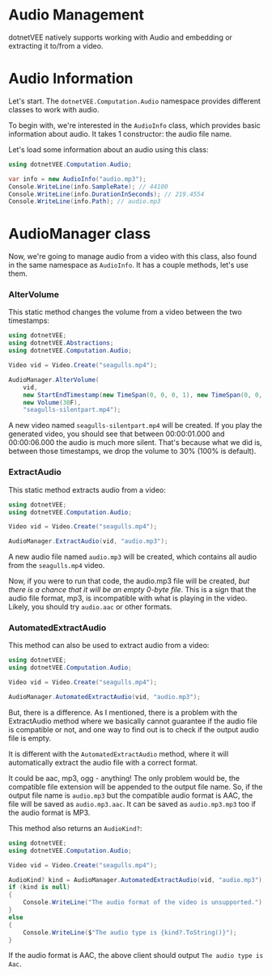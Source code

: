 # Audio Management
dotnetVEE natively supports working with Audio and embedding or extracting it to/from a video.

# Audio Information
Let's start. The `dotnetVEE.Computation.Audio` namespace provides different classes to work with audio.

To begin with, we're interested in the `AudioInfo` class, which provides basic information about audio. It takes 1 constructor: the audio file name.

Let's load some information about an audio using this class:
```cs
using dotnetVEE.Computation.Audio;

var info = new AudioInfo("audio.mp3");
Console.WriteLine(info.SampleRate); // 44100
Console.WriteLine(info.DurationInSeconds); // 219.4554
Console.WriteLine(info.Path); // audio.mp3
```

# AudioManager class
Now, we're going to manage audio from a video with this class, also found in the same namespace as `AudioInfo`. It has a couple methods, let's use them.

### AlterVolume
This static method changes the volume from a video between the two timestamps:
```cs
using dotnetVEE;
using dotnetVEE.Abstractions;
using dotnetVEE.Computation.Audio;

Video vid = Video.Create("seagulls.mp4");

AudioManager.AlterVolume(
    vid,
    new StartEndTimestamp(new TimeSpan(0, 0, 0, 1), new TimeSpan(0, 0, 0, 6)),
    new Volume(30F),
    "seagulls-silentpart.mp4");
```
A new video named `seagulls-silentpart.mp4` will be created. If you play the generated video, you should see that between 00:00:01.000 and 00:00:06.000 the audio is much more silent. That's because what we did is, between those timestamps, we drop the volume to 30% (100% is default).

### ExtractAudio
This static method extracts audio from a video:

```cs
using dotnetVEE;
using dotnetVEE.Computation.Audio;

Video vid = Video.Create("seagulls.mp4");

AudioManager.ExtractAudio(vid, "audio.mp3");
```
A new audio file named `audio.mp3` will be created, which contains all audio from the `seagulls.mp4` video.

Now, if you were to run that code, the audio.mp3 file will be created, *but there is a chance that it will be an empty 0-byte file*. This is a sign that the audio file format, mp3, is incompatible with what is playing in the video. Likely, you should try `audio.aac` or other formats.

### AutomatedExtractAudio
This method can also be used to extract audio from a video:
```cs
using dotnetVEE;
using dotnetVEE.Computation.Audio;

Video vid = Video.Create("seagulls.mp4");

AudioManager.AutomatedExtractAudio(vid, "audio.mp3");
```

But, there is a difference.
As I mentioned, there is a problem with the ExtractAudio method where we basically cannot guarantee if the audio file is compatible or not, and one way to find out is to check if the output audio file is empty.

It is different with the `AutomatedExtractAudio` method, where it will automatically extract the audio file with a correct format.

It could be aac, mp3, ogg - anything! The only problem would be, the compatible file extension will be appended to the output file name. So, if the output file name is `audio.mp3` but the compatible audio format is AAC, the file will be saved as `audio.mp3.aac`. It can be saved as `audio.mp3.mp3` too if the audio format is MP3.

This method also returns an `AudioKind?`:
```cs
using dotnetVEE;
using dotnetVEE.Computation.Audio;

Video vid = Video.Create("seagulls.mp4");

AudioKind? kind = AudioManager.AutomatedExtractAudio(vid, "audio.mp3");
if (kind is null)
{
    Console.WriteLine("The audio format of the video is unsupported.");
}
else
{
    Console.WriteLine($"The audio type is {kind?.ToString()}");
}
```
If the audio format is AAC, the above client should output `The audio type is Aac`.
